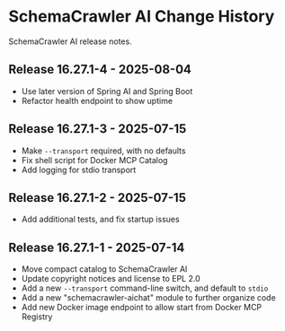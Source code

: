 # SchemaCrawler AI Change History

SchemaCrawler AI release notes.

<a name="v16.27.1-4"></a>
## Release 16.27.1-4 - 2025-08-04

- Use later version of Spring AI and Spring Boot
- Refactor health endpoint to show uptime


<a name="v16.27.1-3"></a>
## Release 16.27.1-3 - 2025-07-15

- Make `--transport` required, with no defaults
- Fix shell script for Docker MCP Catalog
- Add logging for stdio transport


<a name="v16.27.1-4"></a>
## Release 16.27.1-2 - 2025-07-15

- Add additional tests, and fix startup issues


<a name="v16.27.1-1"></a>
## Release 16.27.1-1 - 2025-07-14

- Move compact catalog to SchemaCrawler AI
- Update copyright notices and license to EPL 2.0
- Add a new `--transport` command-line switch, and default to `stdio`
- Add a new "schemacrawler-aichat" module to further organize code
- Add new Docker image endpoint to allow start from Docker MCP Registry
